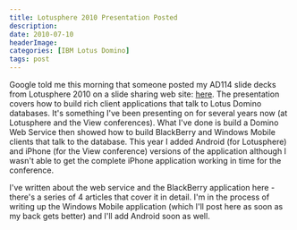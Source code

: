 ```yaml
---
title: Lotusphere 2010 Presentation Posted
description: 
date: 2010-07-10
headerImage: 
categories: [IBM Lotus Domino]
tags: post
---
```


Google told me this morning that someone posted my AD114 slide decks from Lotusphere 2010 on a slide sharing web site: [here](https://www.slideshare.net/ddrschiw/ad114-beyond-the-mobile-browser-building-rich-mobile-applications-for-ibm-lotus-domino). The presentation covers how to build rich client applications that talk to Lotus Domino databases. It's something I've been presenting on for several years now (at Lotusphere and the View conferences). What I've done is build a Domino Web Service then showed how to build BlackBerry and Windows Mobile clients that talk to the database. This year I added Android (for Lotusphere) and iPhone (for the View conference) versions of the application although I wasn't able to get the complete iPhone application working in time for the conference.

I've written about the web service and the BlackBerry application here - there's a series of 4 articles that cover it in detail. I'm in the process of writing up the Windows Mobile application (which I'll post here as soon as my back gets better) and I'll add Android soon as well.